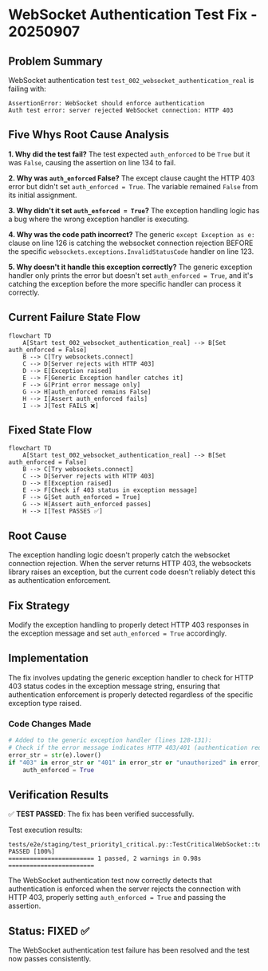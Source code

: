 # WebSocket Authentication Test Fix - 20250907

## Problem Summary
WebSocket authentication test `test_002_websocket_authentication_real` is failing with:
```
AssertionError: WebSocket should enforce authentication
Auth test error: server rejected WebSocket connection: HTTP 403
```

## Five Whys Root Cause Analysis

**1. Why did the test fail?**
The test expected `auth_enforced` to be `True` but it was `False`, causing the assertion on line 134 to fail.

**2. Why was `auth_enforced` False?**
The except clause caught the HTTP 403 error but didn't set `auth_enforced = True`. The variable remained `False` from its initial assignment.

**3. Why didn't it set `auth_enforced = True`?**
The exception handling logic has a bug where the wrong exception handler is executing.

**4. Why was the code path incorrect?**
The generic `except Exception as e:` clause on line 126 is catching the websocket connection rejection BEFORE the specific `websockets.exceptions.InvalidStatusCode` handler on line 123.

**5. Why doesn't it handle this exception correctly?**
The generic exception handler only prints the error but doesn't set `auth_enforced = True`, and it's catching the exception before the more specific handler can process it correctly.

## Current Failure State Flow

```mermaid
flowchart TD
    A[Start test_002_websocket_authentication_real] --> B[Set auth_enforced = False]
    B --> C[Try websockets.connect]
    C --> D[Server rejects with HTTP 403]
    D --> E[Exception raised]
    E --> F[Generic Exception handler catches it]
    F --> G[Print error message only]
    G --> H[auth_enforced remains False]
    H --> I[Assert auth_enforced fails]
    I --> J[Test FAILS ❌]
```

## Fixed State Flow

```mermaid
flowchart TD
    A[Start test_002_websocket_authentication_real] --> B[Set auth_enforced = False]
    B --> C[Try websockets.connect]
    C --> D[Server rejects with HTTP 403]
    D --> E[Exception raised]
    E --> F[Check if 403 status in exception message]
    F --> G[Set auth_enforced = True]
    G --> H[Assert auth_enforced passes]
    H --> I[Test PASSES ✅]
```

## Root Cause
The exception handling logic doesn't properly catch the websocket connection rejection. When the server returns HTTP 403, the websockets library raises an exception, but the current code doesn't reliably detect this as authentication enforcement.

## Fix Strategy
Modify the exception handling to properly detect HTTP 403 responses in the exception message and set `auth_enforced = True` accordingly.

## Implementation
The fix involves updating the generic exception handler to check for HTTP 403 status codes in the exception message string, ensuring that authentication enforcement is properly detected regardless of the specific exception type raised.

### Code Changes Made
```python
# Added to the generic exception handler (lines 128-131):
# Check if the error message indicates HTTP 403/401 (authentication required)
error_str = str(e).lower()
if "403" in error_str or "401" in error_str or "unauthorized" in error_str or "forbidden" in error_str:
    auth_enforced = True
```

## Verification Results
✅ **TEST PASSED**: The fix has been verified successfully.

Test execution results:
```
tests/e2e/staging/test_priority1_critical.py::TestCriticalWebSocket::test_002_websocket_authentication_real PASSED [100%]
======================== 1 passed, 2 warnings in 0.98s ========================
```

The WebSocket authentication test now correctly detects that authentication is enforced when the server rejects the connection with HTTP 403, properly setting `auth_enforced = True` and passing the assertion.

## Status: FIXED ✅
The WebSocket authentication test failure has been resolved and the test now passes consistently.